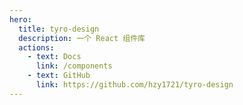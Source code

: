 ```yaml
---
hero:
  title: tyro-design
  description: 一个 React 组件库
  actions:
    - text: Docs
      link: /components
    - text: GitHub
      link: https://github.com/hzy1721/tyro-design
---
```


